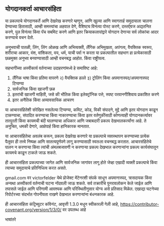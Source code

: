 ## योगदानकर्ता आचारसंहिता

या प्रकल्पाचे योगदानकर्ते आणि देखरेख करणारे म्हणून, आणि खुल्या आणि स्वागतार्ह समुदायाला चालना देण्याच्या हितासाठी, आम्ही समस्यांचा अहवाल देणे, वैशिष्ट्य विनंत्या पोस्ट करणे, दस्तऐवज अद्यतनित करणे, पुल विनंत्या किंवा पॅच सबमिट करणे आणि इतर क्रियाकलापांद्वारे योगदान देणाऱ्या सर्व लोकांचा आदर करण्याचे वचन देतो.

अनुभवाची पातळी, लिंग, लिंग ओळख आणि अभिव्यक्ती, लैंगिक अभिमुखता, अपंगत्व, वैयक्तिक स्वरूप, शरीराचा आकार, वंश, वांशिकता, वय, धर्म, याची पर्वा न करता या प्रकल्पातील सहभाग हा प्रत्येकासाठी छळमुक्त अनुभव बनवण्यासाठी आम्ही वचनबद्ध आहोत. किंवा राष्ट्रीयत्व.

सहभागींच्या अस्वीकार्य वर्तनाच्या उदाहरणांमध्ये हे समाविष्ट आहे:

1) लैंगिक भाषा किंवा प्रतिमा वापरणे
२) वैयक्तिक हल्ले
३) ट्रोलिंग किंवा अपमानास्पद/अपमानास्पद टिप्पण्या
4) सार्वजनिक किंवा खाजगी छळ
5) इतरांची खाजगी माहिती, जसे की भौतिक किंवा इलेक्ट्रॉनिक पत्ते, स्पष्ट परवानगीशिवाय प्रकाशित करणे
6) इतर अनैतिक किंवा अव्यावसायिक आचरण

या आचारसंहितेशी संरेखित नसलेल्या टिप्पण्या, कमिट, कोड, विकी संपादने, मुद्दे आणि इतर योगदान काढून टाकण्याचा, संपादित करण्याचा किंवा नाकारण्याचा किंवा इतर वर्तणुकींसाठी कोणत्याही योगदानकर्त्यावर तात्पुरती किंवा कायमची बंदी घालण्याचा अधिकार आणि जबाबदारी प्रकल्प देखभालकर्त्यांना आहे. ते अनुचित, धमकी देणारे, आक्षेपार्ह किंवा हानिकारक मानतात.

या आचारसंहितेचा अवलंब करून, प्रकल्प देखरेख करणारे या प्रकल्पाचे व्यवस्थापन करण्याच्या प्रत्येक पैलूवर ही तत्त्वे निष्पक्ष आणि सातत्यपूर्णपणे लागू करण्यासाठी स्वतःला वचनबद्ध करतात. आचारसंहितेचे पालन न करणार्‍या किंवा त्यांची अंमलबजावणी न करणार्‍या प्रकल्प देखभाल करणार्‍यांना प्रकल्प कार्यसंघातून कायमचे काढून टाकले जाऊ शकते.

ही आचारसंहिता प्रकल्पाच्या जागेत आणि सार्वजनिक जागांवर लागू होते जेव्हा एखादी व्यक्ती प्रकल्पाचे किंवा त्याच्या समुदायाचे प्रतिनिधित्व करत असते.

gmail.com वर victorfelder येथे प्रोजेक्ट मेंटेनरशी संपर्क साधून अपमानास्पद, त्रासदायक किंवा अन्यथा अस्वीकार्य वर्तनाची घटना नोंदवली जाऊ शकते. सर्व तक्रारींचे पुनरावलोकन केले जाईल आणि तपासले जाईल आणि परिणामी आवश्यक आणि परिस्थितीनुसार योग्य असे प्रतिसाद मिळेल. एखाद्या घटनेच्या रिपोर्टरच्या संदर्भात गोपनीयता राखणे देखभाल करणार्‍यांना बंधनकारक आहे.

ही आचारसंहिता कंट्रिब्युटर कॉवेनंट, आवृत्ती 1.3.0 मधून स्वीकारली गेली आहे, https://contributor-covenant.org/version/1/3/0/ वर उपलब्ध आहे

भाषांतरे